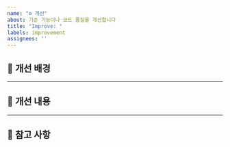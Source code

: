 ```yaml
---
name: "⚙️ 개선"
about: 기존 기능이나 코드 품질을 개선합니다
title: "Improve: "
labels: improvement
assignees: ''
---
```


## 📌 개선 배경
<!-- 개선이 필요한 이유 -->

---

## 📝 개선 내용
<!-- 코드 리팩토링, 성능 최적화, 접근성 향상 등 구체적으로 작성 -->

---

## 📎 참고 사항
<!-- 관련 이슈, 링크 등 -->
